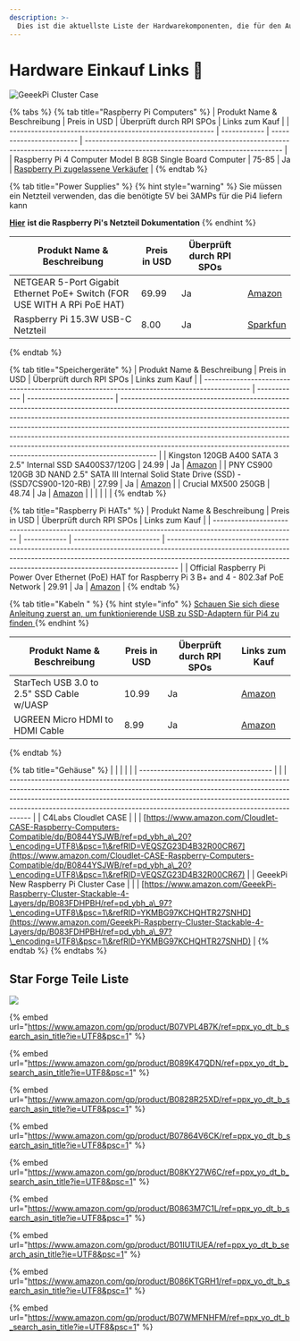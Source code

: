 ```yaml
---
description: >-
  Dies ist die aktuellste Liste der Hardwarekomponenten, die für den Aufbau eines Stake Pools auf Raspberry Pi verwendet werden kann. Nicht enthalten sind Laptop oder PC für die Installation und Administration des Stake Pools.
---
```


# Hardware Einkauf Links 🏪

![GeeekPi Cluster Case](../../.gitbook/assets/photo\_2021-03-09-13.42.42.jpeg)

{% tabs %}
{% tab title="Raspberry Pi Computers" %}
| Produkt Name & Beschreibung                               | Preis in USD | Überprüft durch RPI SPOs | Links zum Kauf                                                                                                                        |
| --------------------------------------------------------- | ------------ | ------------------------ | ------------------------------------------------------------------------------------------------------------------------------------- |
| Raspberry Pi 4 Computer Model B 8GB Single Board Computer | 75-85        | Ja                       | [Raspberry Pi zugelassene Verkäufer](https://www.raspberrypi.org/products/raspberry-pi-4-model-b/?variant=raspberry-pi-4-model-b-8gb) |
{% endtab %}

{% tab title="Power Supplies" %}
{% hint style="warning" %}
Sie müssen ein Netzteil verwenden, das die benötigte 5V bei 3AMPs für die Pi4 liefern kann

[**Hier**](https://www.raspberrypi.org/documentation/hardware/raspberrypi/power/README.md) **ist die Raspberry Pi's Netzteil Dokumentation**
{% endhint %}

| Produkt Name & Beschreibung                                              | Preis in USD | Überprüft durch RPI SPOs |                                                                                                              |
| ------------------------------------------------------------------------ | ------------ | ------------------------ | ------------------------------------------------------------------------------------------------------------ |
| NETGEAR 5-Port Gigabit Ethernet PoE+ Switch (FOR USE WITH A RPi PoE HAT) | 69.99        | Ja                       | [Amazon](https://www.amazon.com/gp/product/B07WTXHSXC/ref=ppx_yo_dt_b_asin_title_o02\_s00?ie=UTF8\&psc=1) |
| Raspberry Pi 15.3W USB-C Netzteil                                        | 8.00         | Ja                       | [Sparkfun](https://www.sparkfun.com/products/15448?src=raspberrypi)                                          |
{% endtab %}

{% tab title="Speichergeräte" %}
| Produkt Name & Beschreibung                                                                 | Preis in USD | Überprüft durch RPI SPOs | Links zum Kauf                                                                                                                                                                                                                                                                                                                                                                                                                                                                                 |
| ------------------------------------------------------------------------------------------- | ------------ | ------------------------ | ---------------------------------------------------------------------------------------------------------------------------------------------------------------------------------------------------------------------------------------------------------------------------------------------------------------------------------------------------------------------------------------------------------------------------------------------------------------------------------------------- |
| Kingston 120GB A400 SATA 3 2.5" Internal SSD SA400S37/120G                                  | 24.99        | Ja                       | [Amazon](https://www.amazon.com/Kingston-120GB-Solid-SA400S37-120G/dp/B01N6JQS8C/ref=sxts_sxwds-bia-wc-rsf-ajax2\_0?crid=2IZ705SDHVNO2\&cv_ct_cx=kingston+a400\&dchild=1\&keywords=kingston+a400\&pd_rd_i=B01N6JQS8C\&pd_rd_r=cff9c24d-82ba-4471-892a-a23276b8b1db\&pd_rd_w=wzQ6v\&pd_rd_wg=6jlaB\&pf_rd_p=5c711241-c674-4eef-b21c-fe6add670f33\&pf_rd_r=MMBZR2DHZVKB3J1QE3HY\&psc=1\&qid=1615235655\&sprefix=kingsto%2Caps%2C254\&sr=1-2-e30f047d-8e3c-4340-8179-6a77ce88d756) |
| PNY CS900 120GB 3D NAND 2.5" SATA III Internal Solid State Drive (SSD) - (SSD7CS900-120-RB) | 27.99        | Ja                       | [Amazon](https://www.amazon.com/gp/product/B0722XPTL6/ref=ppx_yo_dt_b_asin_title_o06\_s00?ie=UTF8\&th=1)                                                                                                                                                                                                                                                                                                                                                                                    |
| Crucial MX500 250GB                                                                         | 48.74        | Ja                       | [Amazon](https://www.amazon.com/Crucial-MX500-250GB-NAND-Internal/dp/B0764WCXCV/ref=pd_ybh_a\_109?\_encoding=UTF8\&psc=1\&refRID=DFCXCZ7KPJPWES884N8A)                                                                                                                                                                                                                                                                                                                                   |
|                                                                                             |              |                          |                                                                                                                                                                                                                                                                                                                                                                                                                                                                                                |
{% endtab %}

{% tab title="Raspberry Pi HATs" %}
| Produkt Name & Beschreibung                                                                           | Preis in USD | Überprüft durch RPI SPOs | Links zum Kauf                                                                                                                                                                                                                                |
| ----------------------------------------------------------------------------------------------------- | ------------ | ------------------------ | --------------------------------------------------------------------------------------------------------------------------------------------------------------------------------------------------------------------------------------------- |
| Official Raspberry Pi Power Over Ethernet (PoE) HAT for Raspberry Pi 3 B+ and 4 - 802.3af PoE Network | 29.91        | Ja                       | [Amazon](https://www.amazon.com/poe-hat/dp/B07GR9XQJH/ref=sr\_1\_2?dchild=1\&keywords=Official+Raspberry+Pi+Power+Over+Ethernet+%28PoE%29+HAT+for+Raspberry+Pi+3+B%2B+and+802.3af+PoE+Network\&qid=1615236400\&s=electronics\&sr=1-2) |
{% endtab %}

{% tab title="Kabeln " %}
{% hint style="info" %}
[Schauen Sie sich diese Anleitung zuerst an, um funktionierende USB zu SSD-Adaptern für Pi4 zu finden ](https://jamesachambers.com/raspberry-pi-4-usb-boot-config-guide-for-ssd-flash-drives/?amp=1)
{% endhint %}

| Produkt Name & Beschreibung               | Preis in USD | Überprüft durch RPI SPOs | Links zum Kauf                                                                                                                                                            |
| ----------------------------------------- | ------------ | ------------------------ | ------------------------------------------------------------------------------------------------------------------------------------------------------------------------- |
| StarTech USB 3.0 to 2.5" SSD Cable w/UASP | 10.99        | Ja                       | [Amazon](https://www.amazon.com/StarTech-com-SATA-USB-Cable-USB3S2SAT3CB/dp/B00HJZJI84/ref=sr\_1\_15?dchild=1\&keywords=startech+usb+3.0\&qid=1617056177\&sr=8-15) |
| UGREEN Micro HDMI to HDMI Cable           | 8.99         | Ja                       | [Amazon](https://www.amazon.com/gp/product/B06WWQ7KLV/ref=ppx_yo_dt_b_asin_title_o05\_s00?ie=UTF8\&psc=1)                                                              |
{% endtab %}

{% tab title="Gehäuse" %}
|                                       |  |  |                                                                                                                                                                                                                                                                                                                                |
| ------------------------------------- |  |  | ------------------------------------------------------------------------------------------------------------------------------------------------------------------------------------------------------------------------------------------------------------------------------------------------------------------------------ |
| C4Labs Cloudlet CASE                  |  |  | [https://www.amazon.com/Cloudlet-CASE-Raspberry-Computers-Compatible/dp/B0844YSJWB/ref=pd_ybh_a\_20?\_encoding=UTF8\&psc=1\&refRID=VEQSZG23D4B32R00CR67](https://www.amazon.com/Cloudlet-CASE-Raspberry-Computers-Compatible/dp/B0844YSJWB/ref=pd_ybh_a\_20?\_encoding=UTF8\&psc=1\&refRID=VEQSZG23D4B32R00CR67) |
| GeeekPi New Raspberry Pi Cluster Case |  |  | [https://www.amazon.com/GeeekPi-Raspberry-Cluster-Stackable-4-Layers/dp/B083FDHPBH/ref=pd_ybh_a\_97?\_encoding=UTF8\&psc=1\&refRID=YKMBG97KCHQHTR27SNHD](https://www.amazon.com/GeeekPi-Raspberry-Cluster-Stackable-4-Layers/dp/B083FDHPBH/ref=pd_ybh_a\_97?\_encoding=UTF8\&psc=1\&refRID=YKMBG97KCHQHTR27SNHD) |
{% endtab %}
{% endtabs %}

## Star Forge Teile Liste

![](../../.gitbook/assets/photo\_2021-03-09-13.40.29.jpeg)

{% embed url="https://www.amazon.com/gp/product/B07VPL4B7K/ref=ppx_yo_dt_b_search_asin_title?ie=UTF8&psc=1" %}

{% embed url="https://www.amazon.com/gp/product/B089K47QDN/ref=ppx_yo_dt_b_search_asin_title?ie=UTF8&psc=1" %}

{% embed url="https://www.amazon.com/gp/product/B0828R25XD/ref=ppx_yo_dt_b_search_asin_title?ie=UTF8&psc=1" %}

{% embed url="https://www.amazon.com/gp/product/B07864V6CK/ref=ppx_yo_dt_b_search_asin_title?ie=UTF8&psc=1" %}

{% embed url="https://www.amazon.com/gp/product/B08KY27W6C/ref=ppx_yo_dt_b_search_asin_title?ie=UTF8&psc=1" %}

{% embed url="https://www.amazon.com/gp/product/B0863M7C1L/ref=ppx_yo_dt_b_search_asin_title?ie=UTF8&psc=1" %}

{% embed url="https://www.amazon.com/gp/product/B01IUTIUEA/ref=ppx_yo_dt_b_search_asin_title?ie=UTF8&psc=1" %}

{% embed url="https://www.amazon.com/gp/product/B086KTGRH1/ref=ppx_yo_dt_b_search_asin_title?ie=UTF8&psc=1" %}

{% embed url="https://www.amazon.com/gp/product/B07WMFNHFM/ref=ppx_yo_dt_b_search_asin_title?ie=UTF8&psc=1" %}

